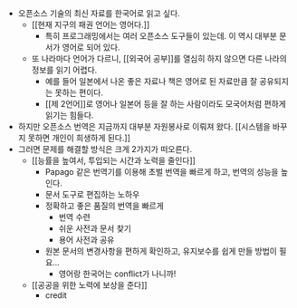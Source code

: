 - 오픈소스 기술의 최신 자료를 한국어로 읽고 싶다.
	- [[현재 지구의 패권 언어는 영어다.]]
		- 특히 프로그래밍에서는 여러 오픈소스 도구들이 있는데. 이 역시 대부분 문서가 영어로 되어 있다.
	- 또 나라마다 언어가 다르니, [[외국어 공부]]를 열심히 하지 않으면 다른 나라의 정보를 읽기 어렵다.
		- 예를 들어 일본에서 나온 좋은 자료나 책은 영어로 된 자료만큼 잘 공유되지는 못하는 편이다.
		- [[제 2언어]]로 영어나 일본어 등을 잘 하는 사람이라도 모국어처럼 편하게 읽기는 힘들다.
- 하지만 오픈소스 번역은 지금까지 대부분 자원봉사로 이뤄져 왔다. [[시스템을 바꾸지 못하면 개인이 희생하게 된다.]]
- 그러면 문제를 해결할 방식은 크게 2가지가 떠오른다.
	- [[능률을 높여서, 투입되는 시간과 노력을 줄인다]]
		- Papago 같은 번역기를 이용해 초벌 번역을 빠르게 하고, 번역의 성능을 높인다.
		- 문서 도구로 편집하는 노하우
		- 정확하고 좋은 품질의 번역을 빠르게
			- 번역 수련
			- 쉬운 사전과 문서 찾기
			- 용어 사전과 공유
		- 원본 문서의 변경사항을 편하게 확인하고, 유지보수를 쉽게 만들 방법이 필요...
			- 영어랑 한국어는 conflict가 나니까!
	- [[공공을 위한 노력에 보상을 준다]]
		- credit